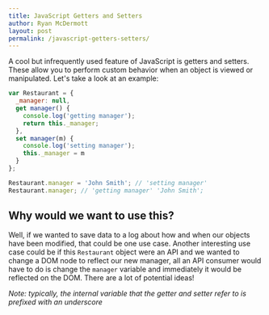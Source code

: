 ```yaml
---
title: JavaScript Getters and Setters
author: Ryan McDermott
layout: post
permalink: /javascript-getters-setters/
---
```

A cool but infrequently used feature of JavaScript is getters and setters. These allow you to perform custom behavior when an object is viewed or manipulated. Let's take a look at an example:

```js
var Restaurant = {
  _manager: null,
  get manager() {
    console.log('getting manager');
    return this._manager;
  },
  set manager(m) {
    console.log('setting manager');
    this._manager = m
  }
};

Restaurant.manager = 'John Smith'; // 'setting manager'
Restaurant.manager; // 'getting manager' 'John Smith';
```

## Why would we want to use this?

Well, if we wanted to save data to a log about how and when our objects have been modified, that could be one use case. Another interesting use case could be if this `Restaurant` object were an API and we wanted to change a DOM node to reflect our new manager, all an API consumer would have to do is change the `manager` variable and immediately it would be reflected on the DOM. There are a lot of potential ideas!

*Note: typically, the internal variable that the getter and setter refer to is prefixed with an underscore*
